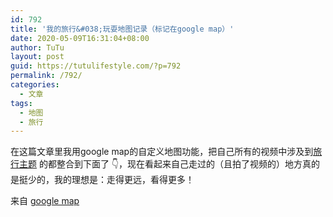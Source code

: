 ```yaml
---
id: 792
title: '我的旅行&#038;玩耍地图记录（标记在google map）'
date: 2020-05-09T16:31:04+08:00
author: TuTu
layout: post
guid: https://tutulifestyle.com/?p=792
permalink: /792/
categories:
  - 文章
tags:
  - 地图
  - 旅行
---
```

在这篇文章里我用google map的自定义地图功能，把自己所有的视频中涉及到[旅行主题](https://www.youtube.com/playlist?list=PLlNCoWLQEAWFgdQ5cS8wrRkXUVDY08Eoo "旅行视频") 的都整合到下面了 👇，现在看起来自己走过的（且拍了视频的）地方真的是挺少的，我的理想是：走得更远，看得更多！



来自 [google map](https://www.google.com/maps/d/drive?state=%7B%22ids%22%3A%5B%221XeUgtSujqo1EeQQRb7OTX29WWE7NC047%22%5D%2C%22action%22%3A%22open%22%2C%22userId%22%3A%22106690097074399397534%22%7D&usp=sharing " google map")
